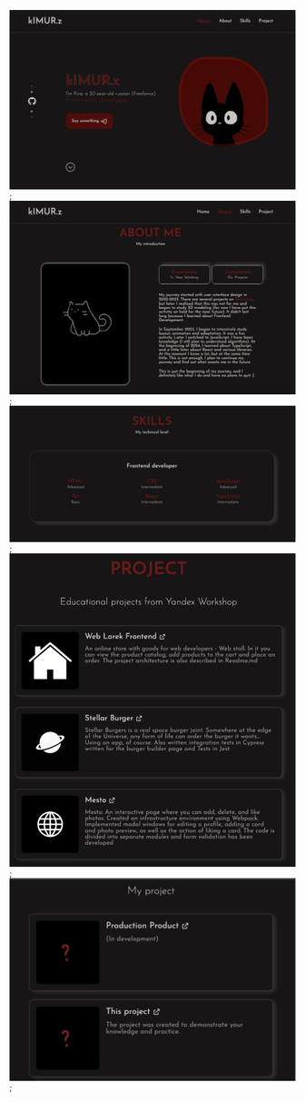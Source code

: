 ![Главная](./src/assets/screenshots/screen1.png);
![Обо мне](./src/assets/screenshots/screen2.png);
![Скиллы](./src/assets/screenshots/screen3.png);
![Учебные Проекты](./src/assets/screenshots/screen4.png);
![Мои проекты](./src/assets/screenshots/screen5.png);